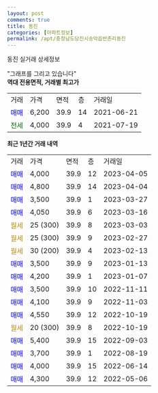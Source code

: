 ```yaml
---
layout: post
comments: true
title: 동진
categories: [아파트정보]
permalink: /apt/충청남도당진시송악읍반촌리동진
---
```


동진 실거래 상세정보

<script type="text/javascript">
  google.charts.load('current', {'packages':['line', 'corechart']});
  google.charts.setOnLoadCallback(drawChart);

  function drawChart() {
    var data = new google.visualization.DataTable();
    data.addColumn('date', '거래일');
    data.addColumn('number', "매매");
    data.addColumn('number', "전세");
    data.addColumn('number', "전매");

    data.addRows([[new Date(Date.parse("2023-04-05")), 4000, null, null], [new Date(Date.parse("2023-04-04")), 4800, null, null], [new Date(Date.parse("2023-03-27")), 3500, null, null], [new Date(Date.parse("2023-03-16")), 4050, null, null], [new Date(Date.parse("2023-03-03")), null, null, null], [new Date(Date.parse("2023-02-27")), null, null, null], [new Date(Date.parse("2023-02-13")), null, null, null], [new Date(Date.parse("2023-01-13")), 3500, null, null], [new Date(Date.parse("2023-01-07")), 4200, null, null], [new Date(Date.parse("2022-11-11")), 3500, null, null], [new Date(Date.parse("2022-11-03")), 4100, null, null], [new Date(Date.parse("2022-10-19")), 4550, null, null], [new Date(Date.parse("2022-10-19")), null, null, null], [new Date(Date.parse("2022-09-03")), 5400, null, null], [new Date(Date.parse("2022-08-19")), 3700, null, null], [new Date(Date.parse("2022-06-14")), 4000, null, null], [new Date(Date.parse("2022-05-06")), 4300, null, null]]);

    var options = {
      hAxis: {
        format: 'yyyy/MM/dd'
      },    
      lineWidth: 0,
      pointsVisible: true,    
      title: '최근 1년간 유형별 실거래가 분포',
      legend: { position: 'bottom' }
    };

    var formatter = new google.visualization.NumberFormat({pattern:'###,###'} );
    formatter.format(data, 1);
    formatter.format(data, 2);
    
    setTimeout(function() {
        var chart = new google.visualization.LineChart(document.getElementById('columnchart_material'));
        chart.draw(data, (options));
        document.getElementById('loading').style.display = 'none';
    }, 200);
  }
</script>


<div id="loading" style="z-index:20; display: block; margin-left: 0px">"그래프를 그리고 있습니다"</div>
<div id="columnchart_material" style="width: 95%; margin-left: 0px; display: block"></div>
<!-- contents start -->
<b>역대 전용면적, 거래별 최고가</b>
<table class="sortable">
    <tr>
      <td>거래</td>
      <td>가격</td>
      <td>면적</td>
      <td>층</td>
      <td>거래일</td>
    </tr>
        <tr>
          <td><a style="color: blue">매매</a></td>
          <td>6,200</td>
          <td>39.9</td>
          <td>14</td>
          <td>2021-06-21</td>
        </tr>        
        <tr>
              <td><a style="color: darkgreen">전세</a></td>
              <td>4,000</td>
              <td>39.9</td>
              <td>4</td>
              <td>2021-07-19</td>
            </tr>        
    
</table>

<b>최근 1년간 거래 내역</b>

<table class="sortable">
    <tr>
      <td>거래</td>
      <td>가격</td>
      <td>면적</td>
      <td>층</td>
      <td>거래일</td>
    </tr>
    <tr>
      <td><a style="color: blue">매매</a></td>
      <td>4,000</td>
      <td>39.9</td>
      <td>12</td>
      <td>2023-04-05</td>
    </tr>          <tr>
      <td><a style="color: blue">매매</a></td>
      <td>4,800</td>
      <td>39.9</td>
      <td>14</td>
      <td>2023-04-04</td>
    </tr>          <tr>
      <td><a style="color: blue">매매</a></td>
      <td>3,500</td>
      <td>39.9</td>
      <td>1</td>
      <td>2023-03-27</td>
    </tr>          <tr>
      <td><a style="color: blue">매매</a></td>
      <td>4,050</td>
      <td>39.9</td>
      <td>6</td>
      <td>2023-03-16</td>
    </tr>          <tr>
      <td><a style="color: darkgoldenrod">월세</a></td>
      <td>25 (300)</td>
      <td>39.9</td>
      <td>8</td>
      <td>2023-03-03</td>
    </tr>          <tr>
      <td><a style="color: darkgoldenrod">월세</a></td>
      <td>25 (300)</td>
      <td>39.9</td>
      <td>9</td>
      <td>2023-02-27</td>
    </tr>          <tr>
      <td><a style="color: darkgoldenrod">월세</a></td>
      <td>30 (200)</td>
      <td>39.9</td>
      <td>4</td>
      <td>2023-02-13</td>
    </tr>          <tr>
      <td><a style="color: blue">매매</a></td>
      <td>3,500</td>
      <td>39.9</td>
      <td>9</td>
      <td>2023-01-13</td>
    </tr>          <tr>
      <td><a style="color: blue">매매</a></td>
      <td>4,200</td>
      <td>39.9</td>
      <td>1</td>
      <td>2023-01-07</td>
    </tr>          <tr>
      <td><a style="color: blue">매매</a></td>
      <td>3,500</td>
      <td>39.9</td>
      <td>10</td>
      <td>2022-11-11</td>
    </tr>          <tr>
      <td><a style="color: blue">매매</a></td>
      <td>4,100</td>
      <td>39.9</td>
      <td>9</td>
      <td>2022-11-03</td>
    </tr>          <tr>
      <td><a style="color: blue">매매</a></td>
      <td>4,550</td>
      <td>39.9</td>
      <td>12</td>
      <td>2022-10-19</td>
    </tr>          <tr>
      <td><a style="color: darkgoldenrod">월세</a></td>
      <td>20 (300)</td>
      <td>39.9</td>
      <td>8</td>
      <td>2022-10-19</td>
    </tr>          <tr>
      <td><a style="color: blue">매매</a></td>
      <td>5,400</td>
      <td>39.9</td>
      <td>15</td>
      <td>2022-09-03</td>
    </tr>          <tr>
      <td><a style="color: blue">매매</a></td>
      <td>3,700</td>
      <td>39.9</td>
      <td>1</td>
      <td>2022-08-19</td>
    </tr>          <tr>
      <td><a style="color: blue">매매</a></td>
      <td>4,000</td>
      <td>39.9</td>
      <td>15</td>
      <td>2022-06-14</td>
    </tr>          <tr>
      <td><a style="color: blue">매매</a></td>
      <td>4,300</td>
      <td>39.9</td>
      <td>12</td>
      <td>2022-05-06</td>
    </tr>      </table>
<!-- contents end -->    

